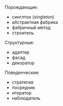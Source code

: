 Порождающие:
- синглтон (singleton)
- абстрактная фабрика
- фабричный метод
- строитель

Структурные:
- адаптер
- фасад
- декоратор

Поведенческие:
- стратегия
- посредник
- итератор
- наблюдатель
